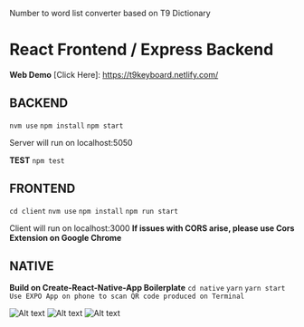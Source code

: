 Number to word list converter based on T9 Dictionary

React Frontend / Express Backend
==================

**Web Demo** [Click Here]: https://t9keyboard.netlify.com/

BACKEND
------------------
```nvm use```
```npm install```
```npm start```

Server will run on localhost:5050

**TEST**
```npm test```

FRONTEND
------------------
```cd client```
```nvm use```
```npm install```
```npm run start```

Client will run on localhost:3000
**If issues with CORS arise, please use Cors Extension on Google Chrome**

NATIVE
------------------
**Build on Create-React-Native-App Boilerplate**
```cd native```
```yarn```
```yarn start```
```Use EXPO App on phone to scan QR code produced on Terminal```

![Alt text](./screenshots/web1.png?raw=true "Web Screenshot 1")
![Alt text](./screenshots/web2.png?raw=true "Web Screenshot 2")
![Alt text](./screenshots/mobile.png?raw=true "Native Screenshot")

